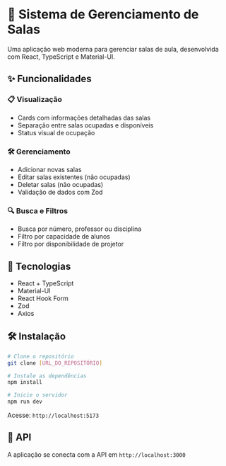 # 🏫 Sistema de Gerenciamento de Salas

Uma aplicação web moderna para gerenciar salas de aula, desenvolvida com React, TypeScript e Material-UI.

## ✨ Funcionalidades

### 📋 Visualização
- Cards com informações detalhadas das salas
- Separação entre salas ocupadas e disponíveis
- Status visual de ocupação

### 🛠️ Gerenciamento
- Adicionar novas salas
- Editar salas existentes (não ocupadas)
- Deletar salas (não ocupadas)
- Validação de dados com Zod

### 🔍 Busca e Filtros
- Busca por número, professor ou disciplina
- Filtro por capacidade de alunos
- Filtro por disponibilidade de projetor

## 🚀 Tecnologias

- React + TypeScript
- Material-UI
- React Hook Form
- Zod
- Axios

## 🛠️ Instalação

```bash
# Clone o repositório
git clone [URL_DO_REPOSITÓRIO]

# Instale as dependências
npm install

# Inicie o servidor
npm run dev
```

Acesse: `http://localhost:5173`

## 🔌 API

A aplicação se conecta com a API em `http://localhost:3000`

